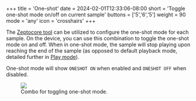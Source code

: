+++
title = 'One-shot'
date = 2024-02-01T12:33:06-08:00
short = 'Toggle one-shot mode on/off on current sample'
buttons = ['5','6','5']
weight = 90
mode = 'any'
icon = 'crosshairs'
+++

The [Zeptocore tool](https://tool.zeptocore.com) can be utilized to configure the one-shot mode for each sample. On the device, you can use this combination to toggle the one-shot mode on and off. When in one-shot mode, the sample will stop playing upon reaching the end of the sample (as opposed to default playback mode, detailed further in [Play mode](#change-play-mode)).

One-shot mode will show `ONESHOT ON` when enabled and `ONESHOT OFF` when disabled.

<figure class="imgcombo">
<img src="/img/combo_oneshot.png">
<figcaption>Combo for toggling one-shot mode.</figcaption>
</figure>
